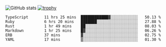 ![GitHub stats](https://github-readme-stats.vercel.app/api?username=ksk001100&show_icons=true&theme=tokyonight)
[![trophy](https://github-profile-trophy.vercel.app/?username=ksk001100&theme=onedark)](https://github.com/ryo-ma/github-profile-trophy)

<!--START_SECTION:waka-->

```text
TypeScript       11 hrs 25 mins  ████████████▓░░░░░░░░░░░░   50.13 %
Ruby             6 hrs 20 mins   ███████░░░░░░░░░░░░░░░░░░   27.88 %
Rust             1 hr 49 mins    ██░░░░░░░░░░░░░░░░░░░░░░░   08.03 %
Markdown         1 hr 25 mins    █▓░░░░░░░░░░░░░░░░░░░░░░░   06.26 %
ERB              37 mins         ▓░░░░░░░░░░░░░░░░░░░░░░░░   02.75 %
YAML             17 mins         ▒░░░░░░░░░░░░░░░░░░░░░░░░   01.30 %
```

<!--END_SECTION:waka-->
